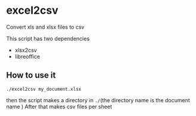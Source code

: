 # excel2csv
Convert xls and xlsx files to csv

This script has two dependencies

- xlsx2csv
- libreoffice

## How to use it

`./excel2csv my_document.xlsx`

then the script makes a directory in `./`(the directory name is the document name ) After that makes csv files per sheet
